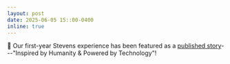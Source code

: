 ```yaml
---
layout: post
date: 2025-06-05 15::00-0400
inline: true
---
```


:bookmark: Our first-year Stevens experience has been featured as a [published story](https://www.stevens.edu/news/hao-wang-intelligent-systems-electrical-computer-engineering)---"Inspired by Humanity & Powered by Technology"!

